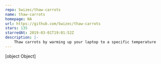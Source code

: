 ```yaml
---
repo: Swizec/thaw-carrots
name: thaw-carrots
homepage: NA
url: https://github.com/Swizec/thaw-carrots
stars: 135
starredAt: 2019-03-01T19:01:52Z
description: |-
    Thaw carrots by warming up your laptop to a specific temperature
---
```


[object Object]

